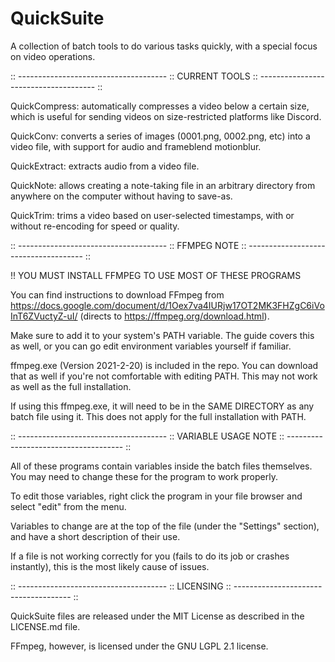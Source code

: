 # QuickSuite

A collection of batch tools to do various tasks quickly, with a special focus on video operations.

:: ------------------------------------- :: 
CURRENT TOOLS 
:: ------------------------------------- ::

QuickCompress: automatically compresses a video below a certain size, which is useful for sending videos on size-restricted platforms like Discord.

QuickConv: converts a series of images (0001.png, 0002.png, etc) into a video file, with support for audio and frameblend motionblur.

QuickExtract: extracts audio from a video file.

QuickNote: allows creating a note-taking file in an arbitrary directory from anywhere on the computer without having to save-as.

QuickTrim: trims a video based on user-selected timestamps, with or without re-encoding for speed or quality.

:: ------------------------------------- :: 
FFMPEG NOTE 
:: ------------------------------------- ::

!! YOU MUST INSTALL FFMPEG TO USE MOST OF THESE PROGRAMS

You can find instructions to download FFmpeg from https://docs.google.com/document/d/1Oex7va4IURjw17OT2MK3FHZgC6iVoInT6ZVuctyZ-uI/ (directs to https://ffmpeg.org/download.html).

Make sure to add it to your system's PATH variable. The guide covers this as well, or you can go edit environment variables yourself if familiar.

ffmpeg.exe (Version 2021-2-20) is included in the repo. You can download that as well if you're not comfortable with editing PATH. This may not work as well as the full installation.

If using this ffmpeg.exe, it will need to be in the SAME DIRECTORY as any batch file using it. This does not apply for the full installation with PATH.

:: ------------------------------------- :: 
VARIABLE USAGE NOTE 
:: ------------------------------------- ::

All of these programs contain variables inside the batch files themselves. You may need to change these for the program to work properly.

To edit those variables, right click the program in your file browser and select "edit" from the menu.

Variables to change are at the top of the file (under the "Settings" section), and have a short description of their use.

If a file is not working correctly for you (fails to do its job or crashes instantly), this is the most likely cause of issues.

:: ------------------------------------- :: 
LICENSING 
:: ------------------------------------- ::

QuickSuite files are released under the MIT License as described in the LICENSE.md file.

FFmpeg, however, is licensed under the GNU LGPL 2.1 license.
